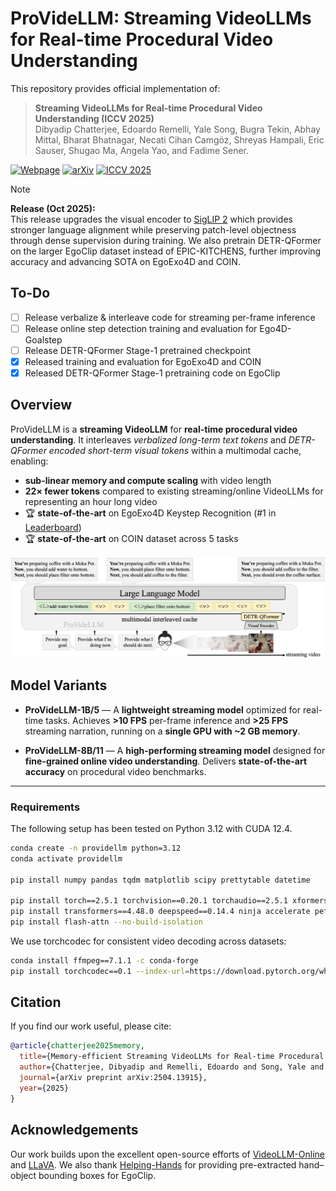 # ProVideLLM: Streaming VideoLLMs for Real-time Procedural Video Understanding

This repository provides official implementation of:
> **Streaming VideoLLMs for Real-time Procedural Video Understanding (ICCV 2025)**  
>Dibyadip Chatterjee, Edoardo Remelli, Yale Song, Bugra Tekin, Abhay Mittal, Bharat Bhatnagar, Necati Cihan Camgöz, Shreyas Hampali, Eric Sauser, Shugao Ma, Angela Yao, and Fadime Sener.  


[![Webpage](https://img.shields.io/badge/Webpage-ProVideLLM-1f883d?logo=googlechrome&style=flat-square)](https://dibschat.github.io/ProVideLLM)
[![arXiv](https://img.shields.io/badge/arXiv-2504.13915-b31b1b.svg?style=flat-square&logo=arxiv)](https://arxiv.org/abs/2504.13915)
[![ICCV 2025](https://img.shields.io/badge/ICCV-2025-blueviolet?style=flat-square)](https://iccv.thecvf.com/virtual/2025/poster/1791)



> [!NOTE]
> **Release (Oct 2025):**  
> This release upgrades the visual encoder to [SigLIP 2](https://arxiv.org/abs/2502.14786) which provides stronger language alignment while preserving patch-level objectness through dense supervision during training.
> We also pretrain DETR-QFormer on the larger EgoClip dataset instead of EPIC-KITCHENS, further improving accuracy and advancing SOTA on EgoExo4D and COIN.

## To-Do
- [ ] Release verbalize & interleave code for streaming per-frame inference
- [ ] Release online step detection training and evaluation for Ego4D-Goalstep
- [ ] Release DETR-QFormer Stage-1 pretrained checkpoint
- [x] Released training and evaluation for EgoExo4D and COIN
- [x] Released DETR-QFormer Stage-1 pretraining code on EgoClip

## Overview

ProVideLLM is a **streaming VideoLLM** for **real-time procedural video understanding**.
It interleaves *verbalized long-term text tokens* and *DETR-QFormer encoded short-term visual tokens* within a multimodal cache, enabling:

- **sub-linear memory and compute scaling** with video length  
- **22× fewer tokens** compared to existing streaming/online VideoLLMs for representing an hour long video
- 🏆 **state-of-the-art** on EgoExo4D Keystep Recognition (#1 in [Leaderboard](https://eval.ai/web/challenges/challenge-page/2273/leaderboard/5627))
- 🏆 **state-of-the-art** on COIN dataset across 5 tasks

![Model Overview Placeholder](docs/images/framework.png)


## Model Variants

- **ProVideLLM-1B/5** — A **lightweight streaming model** optimized for real-time tasks.
  Achieves **>10 FPS** per-frame inference and **>25 FPS** streaming narration, running on a **single GPU with ~2 GB memory**.

- **ProVideLLM-8B/11** — A **high-performing streaming model** designed for **fine-grained online video understanding**.
  Delivers **state-of-the-art accuracy** on procedural video benchmarks.


---

### Requirements
The following setup has been tested on Python 3.12 with CUDA 12.4.
```bash
conda create -n providellm python=3.12
conda activate providellm

pip install numpy pandas tqdm matplotlib scipy prettytable datetime

pip install torch==2.5.1 torchvision==0.20.1 torchaudio==2.5.1 xformers --index-url https://download.pytorch.org/whl/cu124
pip install transformers==4.48.0 deepspeed==0.14.4 ninja accelerate peft editdistance Levenshtein wandb moviepy submitit timm opencv-python
pip install flash-attn --no-build-isolation
```
We use torchcodec for consistent video decoding across datasets:
```bash
conda install ffmpeg==7.1.1 -c conda-forge
pip install torchcodec==0.1 --index-url=https://download.pytorch.org/whl/cu124
```

## Citation

If you find our work useful, please cite:

```bibtex
@article{chatterjee2025memory,
  title={Memory-efficient Streaming VideoLLMs for Real-time Procedural Video Understanding},
  author={Chatterjee, Dibyadip and Remelli, Edoardo and Song, Yale and Tekin, Bugra and Mittal, Abhay and Bhatnagar, Bharat and Camg{\~A}{\c{k}}z, Necati Cihan and Hampali, Shreyas and Sauser, Eric and Ma, Shugao and others},
  journal={arXiv preprint arXiv:2504.13915},
  year={2025}
}
```

## Acknowledgements
Our work builds upon the excellent open-source efforts of [VideoLLM-Online](https://github.com/showlab/videollm-online) and [LLaVA](https://github.com/haotian-liu/LLaVA).
We also thank [Helping-Hands](https://github.com/Chuhanxx/helping_hand_for_egocentric_videos) for providing pre-extracted hand–object bounding boxes for EgoClip.